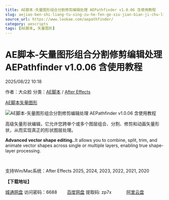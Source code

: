 ```yaml
---
title: AE脚本-矢量图形组合分割修剪编辑处理 AEPathfinder v1.0.06 含使用教程
slug: aejiao-ben-shi-liang-tu-xing-zu-he-fen-ge-xiu-jian-bian-ji-chu-li-aepathfinder-v1-0-06-han-shi-yong-jiao-cheng
source_url: https://www.lookae.com/aepathfinder/
category: aescripts
tags: [AE脚本, 矢量图形]
---
```

# AE脚本-矢量图形组合分割修剪编辑处理 AEPathfinder v1.0.06 含使用教程

2025/08/22 10:18

作者：大众脸
分类：[AE脚本](https://www.lookae.com/after-effects/aescripts/) / [After Effects](https://www.lookae.com/after-effects/)

[AE脚本](https://www.lookae.com/tag/ae%e8%84%9a%e6%9c%ac/)[矢量图形](https://www.lookae.com/tag/%e7%9f%a2%e9%87%8f%e5%9b%be%e5%bd%a2/)

![AE脚本-矢量图形组合分割修剪编辑处理 AEPathfinder v1.0.06 含使用教程](https://www.lookae.com/wp-content/uploads/2025/08/AEPathfinder.jpg "AE脚本-矢量图形组合分割修剪编辑处理 AEPathfinder v1.0.06 含使用教程-LookAE.com")

高级矢量形状编辑，它允许您跨单个或多个图层组合、分割、修剪和动画矢量形状，从而实现真正的形状图层处理。

**Advanced vector shape editing.**.It allows you to combine, split, trim, and animate vector shapes across single or multiple layers, enabling true shape-layer processing.

[﻿﻿﻿](http://cloud.video.taobao.com/play/u/null/p/1/e/6/t/1/531266108068.mp4)

支持Win/Mac系统：After Effects 2025, 2024, 2023, 2022, 2021, 2020

**【下载地址】**

[城通网盘](https://url70.ctfile.com/f/2827370-8419104723-64016b?p=4431) 访问密码：6688        [百度网盘](https://pan.baidu.com/s/1jSO7GCatEqccfMzBrJu6qg?pwd=zp7x) 提取码: zp7x            [阿里云盘](https://www.alipan.com/s/MPFFnQG4DHn)
